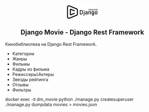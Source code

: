 <p align="center">
    <a href="#" target="_blank" rel="noopener noreferrer">
        <img width="100" src="logo.png" title="djangoschool">
    </a>
</p>

<h2 align="center">Django Movie - Django Rest Framework</h2>

Кинобиблиотека на Django Rest Framework.

- Категории
- Жанры
- Фильмы
- Кадры из фильма
- Режиссеры\Актеры
- Звезды рейтинга
- Отзывы
- Фильтры

docker exec -it dm_movie python ./manage.py  createsuperuser
./manage.py dumpdata movies > movies.json

